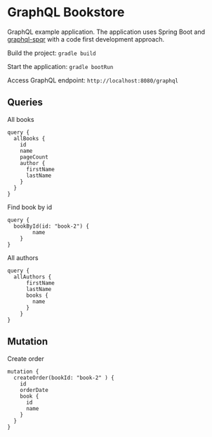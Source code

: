 # GraphQL Bookstore
GraphQL example application.
The application uses Spring Boot and [graphql-spqr](https://github.com/leangen/graphql-spqr) 
with a code first development approach.

Build the project: `gradle build`

Start the application: `gradle bootRun`

Access GraphQL endpoint: `http://localhost:8080/graphql`

## Queries
 
All books
```
query {
  allBooks {
    id
    name
    pageCount
    author {
      firstName
      lastName
    }
  }
}
```
Find book by id
```
query {
  bookById(id: "book-2") {
    	name
    }
}
```
All authors
```
query {
  allAuthors {
      firstName
      lastName
      books {
        name
      }
    }
}
```
## Mutation
Create order
```
mutation {
  createOrder(bookId: "book-2" ) {
    id
    orderDate
    book {
      id
      name
    }
  }
}
```


